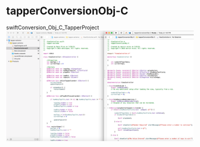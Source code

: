 # tapperConversionObj-C
swiftConversion_Obj_C_TapperProject
![alt text](https://github.com/kilik42/tapperConversionObj-C/blob/master/Screenshot%202016-05-09%2013.00.24.png)
